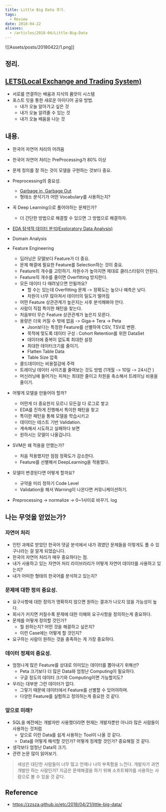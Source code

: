 ```yaml
---
title: Little Big Data 후기.
tags:
  - Review
date: 2018-04-22
aliases: 
  - /articles/2018-04/Little-Big-Data
---
```

![[Assets/posts/20180422/1.png]]
## 정리.

## [LETS(Local Exchange and Trading System)](<http://www.seoulnpocenter.kr/bbs/board.php?bo_table=npo_aca&wr_id=22>)
- 서로를 연결하는 배움과 지식의 품앗이 시스템
- 포스트 잇을 통한 새로운 아이디어 공유 방법.
    - 내가 오늘 알아가고 싶은 것
    - 내가 오늘 알려줄 수 있는 것
    - 내가 오늘 배움을 나눈 것

## 내용.
- 한국어 자연어 처리의 어려움
- 한국어 자연어 처리는 PreProcessing가 80% 이상
- 문제 정의를 잘 하는 것이 모델을 구현하는 것보다 중요.
- Preprocessing의 중요성.
    - [Garbage in, Garbage Out](https://en.wikipedia.org/wiki/Garbage_in,_garbage_out)
    - 형태소 분석기가 어떤 Vocabulary를 사용하는지?

- 꼭 Deep Learning으로 풀어야하는 문제인가?
    - 더 간단한 방법으로 해결할 수 있으면 그 방법으로 해결하자.
- [EDA 탐색적 데이터 분석(Exploratory Data Analysis)](https://en.wikipedia.org/wiki/Exploratory_data_analysis)
- Domain Analysis
- Feature Engineering
    - 딥러닝은 모델보다 Feature가 더 중요.
    - 문제 해결에 필요한 Feature를 Selection하는 것이 중요.
    - Feature의 개수를 고민하기. 차원수가 높아지면 제대로 클러스터링이 안된다.
    - Feature의 개수를 줄이면 Overfitting 방지한다.
    - 모든 데이터 다 때려넣으면 안될까요?
        - 할 수는 있는데 Overfitting 문제 -> 정확도는 높으나 예측은 낮다.
        - 차원이 너무 많아져서 데이터의 밀도가 떨어짐
    - 어떤 Feature 상관관계가 높은지는 사후 분석해봐야 안다.
    - 사람이 직접 특이한 패턴을 찾는다.
    - 처음부터 무슨 Feature 상관관계가 높은지 모른다.
    - 용량은 더욱 커질 수 밖에 없음 -> Giga-> Tera -> Peta
        - Json보다는 특정한 Feature를 선별하여 CSV, TSV로 변환.
        - 목적에 맞도록 데이터 구성 : Cohort Retention를 위한 DataSet
        - 데이터에 중복이 없도록 최대한 설정
        - 최대한 데이터크기를 줄이기.
        - Flatten Table Data
        - Table Size 압축
    - 콜드데이터는 비용절감에 주력
    - 트레이닝 데이터 사이즈를 줄여보는 것도 방법 (1개월 -> 10일 -> 24시간 )
    - 머신러닝에 들어가는 피쳐는 최대한 줄이고 차원을 축소해서 트레이닝 비용을 줄이기.
- 어떻게 모델을 만들어야 할까?
    - 어떤게 더 중요한지 모르니 모든걸 다 로그로 쌓고
    - EDA를 진하게 진행해서 특이한 패턴을 찾고
    - 특이한 패턴을 통해 모델을 학습시키고
    - 데이터는 테스트 기반 Validation.
    - 계속해서 시도하고 실패하다 보면
    - 원하시는 모델이 나올겁니다.
- SVM은 왜 적용을 안했는가?
    - 처음 적용했지만 점점 정확도가 감소한다.
    - Feature를 선별해서 DeepLearning을 적용했다.
- 모델이 변경된다면 어떻게 할까요?
    - 규약을 미리 정하기 Code Level
    - Validation을 해서 Warning이 나온다면 커뮤니케이션하기.
- Preprocessing -> normalize -> 0~1사이로 바꾸기. log


## 나는 무엇을 얻었는가?
### 자연어 처리
- 인턴 과제로 받았던 한국어 댓글 분석에서 내가 겪였던 문제들을 이렇게도 풀 수 있구나라는 걸 알게 되었습니다.
- 한국어 자연어 처리가 매우 중요하다는 점.
- 내가 사용하고 있는 자연어 처리 라이브러리가 어떻게 자연어 데이터를 사용하고 있는지?
- 내가 어떠한 형태의 한국어를 분석하고 있는지?

### 문제에 대한 정의 중요성.
- 요구사항에 대한 정의가 명확하지 않으면 원하는 결과가 나오지 않을 가능성이 높다.
- 회사가 커지면 커질수록 문제에 대한 이해와 요구사항을 정의하는게 중요하다.
- 문제를 어떻게 정의할 것인가?
    - 뭘 원하는지? 어떤 것을 해결하고 싶은지?
    - 이런 Case에는 어떻게 할 것인지?
- 요구하는 사람이 원하는 것을 충족하는 게 가장 중요하다.

### 데이터 정제의 중요성.
- 엄청나게 많은 Feature를 상대로 의미있는 데이터를 뽑아내기 위해선?
    - Peta 크기보다 더 많은 Data와 엄청난 Computing이 필요하다.
    - 구글 정도의 데이터 크기와 Computing이면 가능할지도?
- 우리는 대부분 그런 데이터가 없다.
    - 그렇기 때문에 데이터에서 Feature를 선별할 수 있어야하며.
    - 다양한 Feature를 실험하고 정의하는게 중요한 것 같다.

### 앞으로 미래?
- SQL을 예전에는 개발자만 사용했더라면 현재는 개발자뿐만 아니라 많은 사람들이 사용하는 것처럼
    - 앞으로 이런 Data를 쉽게 사용하는 Tool이 나올 것 같다.
    - Data를 어떻게 해석할 것인가? 어떻게 정제할 것인가? 중요해질 것 같다.
- 생각보다 엄청난 Data의 크기.
- 관련 논문 많이 읽어보기.

> 세상은 대단한 사람들이 너무 많고 언제나 나의 부족함을 느낀다. 개발자가 과연 개발만 하는 사람인가? 지금은 문제해결을 하기 위해 소프트웨어를 사용하는 사람으로 볼 수 있을 것 같다.

## Reference
- <https://zzsza.github.io/etc/2018/04/21/little-big-data/>
